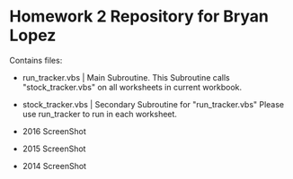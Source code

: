 # Homework 2 Repository for Bryan Lopez

Contains files:

 - run_tracker.vbs | Main Subroutine. This Subroutine calls "stock_tracker.vbs" on all worksheets in current workbook.

 - stock_tracker.vbs | Secondary Subroutine for "run_tracker.vbs" Please use run_tracker to run in each worksheet.

 - 2016 ScreenShot

 - 2015 ScreenShot

 - 2014 ScreenShot
